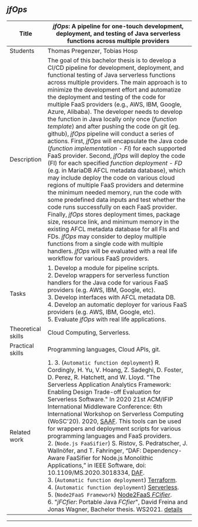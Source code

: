 ## *jfOps*

| Title | ***jfOps*: A pipeline for one-touch development, deployment, and testing of Java serverless functions across multiple providers** |
| ----- | ----- | 
| Students | Thomas Pregenzer, Tobias Hosp | 
| Description |  The goal of this bachelor thesis is to develop a CI/CD pipeline for development, deployment, and functional testing of Java serverless functions across multiple providers. The main approach is to minimize the development effort and automatize the deployment and testing of the code for multiple FaaS providers (e.g., AWS, IBM, Google, Azure, Alibaba). The developer needs to develop the function in Java locally only once (*function template*) and after pushing the code on git (eg. github), *jfOps* pipeline will conduct a series of actions. First, *jfOps* will encapsulate the Java code (*function implementation* - *FI*) for each supported FaaS provider. Second, *jfOps* will deploy the code (FI) for each specified *function deployment* - *FD* (e.g. in MariaDB AFCL metadata database), which may include deploy the code on various cloud regions of multiple FaaS providers and determine the minimum needed memory, run the code with some predefined data inputs and test whether the code runs successfully on each FaaS provider. Finally, *jfOps* stores deployment times, package size, resource link, and minimum memory in the existing AFCL metadata database for all FIs and FDs. *jfOps* may consider to deploy multiple functions from a single code with multiple handlers. *jfOps* will be evaluated with a real life workflow for various FaaS providers.
|Tasks| 1. Develop a module for pipeline scripts. <br> 2. Develop wrappers for serverless function handlers for the Java code for various FaaS providers (e.g. AWS, IBM, Google, etc). <br> 3. Develop interfaces with AFCL metadata DB. <br> 4. Develop an automatic deployer for various FaaS providers (e.g. AWS, IBM, Google, etc).<br> 5. Evaluate *jfOps* with real life applications.|
| Theoretical skills | Cloud Computing, Serverless. | 
| Practical skills | Programming languages, Cloud APIs, git.|
| Related work | 1. 3. (`Automatic function deployment`) R. Cordingly, H. Yu, V. Hoang, Z. Sadeghi, D. Foster, D. Perez, R. Hatchett, and W. Lloyd. "The Serverless Application Analytics Framework: Enabling Design Trade-off Evaluation for Serverless Software." In 2020 21st ACM/IFIP International Middleware Conference: 6th International Workshop on Serverless Computing (WoSC'20). 2020, [SAAF](https://github.com/wlloyduw/SAAF). This tools can be used for wrappers and deployment scripts for various programming languages and FaaS providers. <br> 2. (`Node.js FaaSifier`) S. Ristov, S. Pedratscher, J. Wallnöfer, and T. Fahringer, “DAF: Dependency-Aware FaaSifier for Node.js Monolithic Applications,” in IEEE Software, doi: 10.1109/MS.2020.3018334, [DAF](https://github.com/qngapparat/daf).<br> 3. (`Automatic function deployment`) [Terraform](https://www.terraform.io/).<br> 4. (`Automatic function deployment`) [Serverless](https://www.serverless.com/).<br>  5. (`Node2FaaS Framework`) [Node2FaaS *FCifier*](https://github.com/node2faas/framework).<br> 6. "*jFCfier*: Portable Java *FCfier*", David Freina and Jonas Wagner, Bachelor thesis. WS2021. [details](./closed/jFCfier.md)|
---